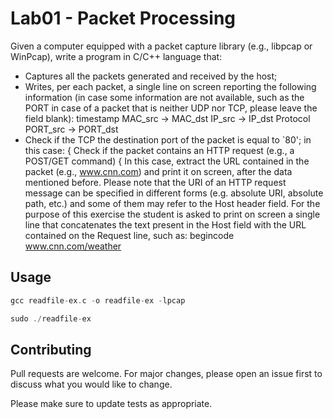 # Lab01 - Packet Processing

Given a computer equipped with a packet capture library (e.g., libpcap or WinPcap), write a program
in C/C++ language that:
 - Captures all the packets generated and received by the host;
 - Writes, per each packet, a single line on screen reporting the following information (in case some
information are not available, such as the PORT in case of a packet that is neither UDP nor
TCP, please leave the field blank):
timestamp MAC_src -> MAC_dst IP_src -> IP_dst Protocol PORT_src -> PORT_dst
 - Check if the TCP the destination port of the packet is equal to `80'; in this case:
{ Check if the packet contains an HTTP request (e.g., a POST/GET command)
{ In this case, extract the URL contained in the packet (e.g., www.cnn.com) and print it on
screen, after the data mentioned before.
Please note that the URI of an HTTP request message can be specified in different forms (e.g.
absolute URI, absolute path, etc.) and some of them may refer to the Host header field. For the
purpose of this exercise the student is asked to print on screen a single line that concatenates the text
present in the Host field with the URL contained on the Request line, such as:
begincode www.cnn.com/weather

## Usage

```c
gcc readfile-ex.c -o readfile-ex -lpcap

sudo ./readfile-ex

```

## Contributing

Pull requests are welcome. For major changes, please open an issue first
to discuss what you would like to change.

Please make sure to update tests as appropriate.